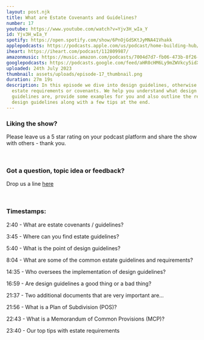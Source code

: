 ```yaml
---
layout: post.njk
title: What are Estate Covenants and Guidelines?
number: 17
youtube: https://www.youtube.com/watch?v=Yjv3H_wIa_Y
id: Yjv3H_wIa_Y
spotify: https://open.spotify.com/show/6PnOjGdSKtJyMNA41Vhakk
applepodcasts: https://podcasts.apple.com/us/podcast/home-building-hub/id1681936589
iheart: https://iheart.com/podcast/112809987/
amazonmusic: https://music.amazon.com/podcasts/7004d7d7-fb06-473b-8f26-8ce9992cac11
googlepodcasts: https://podcasts.google.com/feed/aHR0cHM6Ly9mZWVkcy5idXp6c3Byb3V0LmNvbS8yMTM5MTU1LnJzcw==
uploaded: 24th July 2023
thumbnail: assets/uploads/episode-17_thumbnail.png
duration: 27m 19s
description: In this episode we dive into design guidelines, otherwise known as
  estate requirements or covenants. We help you understand what design
  guidelines are, provide some examples for you and also outline the reason for
  design guidelines along with a few tips at the end.
---
```

### Liking the show?

Please leave us a 5 star rating on your podcast platform and share the show with others - thank you.

<br>

### Got a question, topic idea or feedback?

Drop us a line <a href="/contact" id="contact-us" target="_blank">here</a>

<br>

### Timestamps:

2:40 - What are estate covenants / guidelines?

3:45 - Where can you find estate guidelines?

5:40 - What is the point of design guidelines?

8:04 - What are some of the common estate guidelines and requirements? 

14:35 - Who oversees the implementation of design guidelines?

16:59 - Are design guidelines a good thing or a bad thing?

21:37 - Two additional documents that are very important are…

21:56 - What is a Plan of Subdivision (POS)? 

22:43 - What is a Memorandum of Common Provisions (MCP)?

23:40 - Our top tips with estate requirements